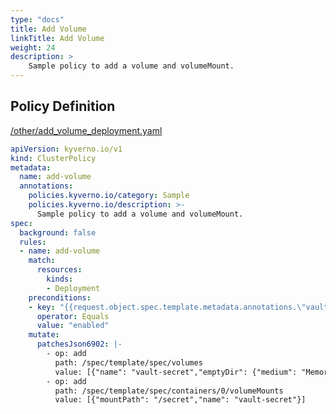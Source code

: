 ```yaml
---
type: "docs"
title: Add Volume
linkTitle: Add Volume
weight: 24
description: >
    Sample policy to add a volume and volumeMount. 
---
```


## Policy Definition
<a href="https://github.com/kyverno/policies/raw/main//other/add_volume_deployment.yaml" target="-blank">/other/add_volume_deployment.yaml</a>

```yaml
apiVersion: kyverno.io/v1
kind: ClusterPolicy
metadata:
  name: add-volume
  annotations:
    policies.kyverno.io/category: Sample
    policies.kyverno.io/description: >-
      Sample policy to add a volume and volumeMount. 
spec:
  background: false
  rules:
  - name: add-volume
    match:
      resources:
        kinds:
        - Deployment
    preconditions:
    - key: "{{request.object.spec.template.metadata.annotations.\"vault.k8s.corp.net/inject\"}}"
      operator: Equals
      value: "enabled"
    mutate:
      patchesJson6902: |-
        - op: add
          path: /spec/template/spec/volumes
          value: [{"name": "vault-secret","emptyDir": {"medium": "Memory"}}]
        - op: add
          path: /spec/template/spec/containers/0/volumeMounts
          value: [{"mountPath": "/secret","name": "vault-secret"}]
```
